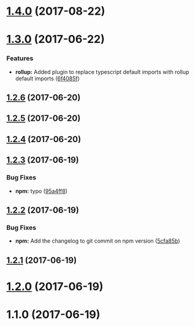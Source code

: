 <a name="1.4.0"></a>
# [1.4.0](https://github.com/dcsfuerth/ngx-build-tools/compare/v1.3.0...v1.4.0) (2017-08-22)



<a name="1.3.0"></a>
# [1.3.0](https://github.com/dcsfuerth/ngx-build-tools/compare/v1.2.6...v1.3.0) (2017-06-22)


### Features

* **rollup:** Added plugin to replace typescript default imports with rollup default imports ([6f4085f](https://github.com/dcsfuerth/ngx-build-tools/commit/6f4085f))



<a name="1.2.6"></a>
## [1.2.6](https://github.com/dcsfuerth/ngx-build-tools/compare/v1.2.5...v1.2.6) (2017-06-20)



<a name="1.2.5"></a>
## [1.2.5](https://github.com/dcsfuerth/ngx-build-tools/compare/v1.2.4...v1.2.5) (2017-06-20)



<a name="1.2.4"></a>
## [1.2.4](https://github.com/dcsfuerth/ngx-build-tools/compare/v1.2.3...v1.2.4) (2017-06-20)



<a name="1.2.3"></a>
## [1.2.3](https://github.com/dcsfuerth/ngx-build-tools/compare/v1.2.2...v1.2.3) (2017-06-19)


### Bug Fixes

* **npm:** typo ([95a4ff8](https://github.com/dcsfuerth/ngx-build-tools/commit/95a4ff8))



<a name="1.2.2"></a>
## [1.2.2](https://github.com/dcsfuerth/ngx-build-tools/compare/v1.2.1...v1.2.2) (2017-06-19)


### Bug Fixes

* **npm:** Add the changelog to git commit on npm version ([5cfa85b](https://github.com/dcsfuerth/ngx-build-tools/commit/5cfa85b))



<a name="1.2.1"></a>
## [1.2.1](https://github.com/dcsfuerth/ngx-build-tools/compare/v1.2.0...v1.2.1) (2017-06-19)



<a name="1.2.0"></a>
# [1.2.0](https://github.com/dcsfuerth/ngx-build-tools/compare/v1.1.0...v1.2.0) (2017-06-19)



<a name="1.1.0"></a>
# 1.1.0 (2017-06-19)



